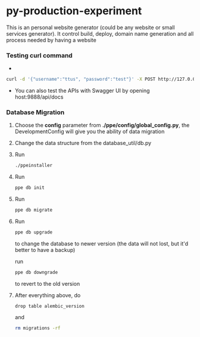 # py-production-experiment

This is an personal website generator (could be any website or small services generator). It control build, deploy, domain name generation and all process needed by having a website

### Testing curl command

* 

```bash
curl -d '{"username":"ttus", "password":"test"}' -X POST http://127.0.0.1:9888/login
```
* You can also test the APIs with Swagger UI by opening host:9888/api/docs

### Database Migration

1.  Choose the __config__ parameter from __./ppe/config/global_config.py__, the DevelopmentConfig will give you the ability of data migration

2. Change the data structure from the database_util/db.py

3. Run 

   ```bash
   ./ppeinstaller
   ```

4. Run

   ```bash
   ppe db init
   ```

4. Run 

   ```bash
   ppe db migrate
   ```

5. Run 

   ```bash
   ppe db upgrade
   ```

   to change the database to newer version (the data will not lost, but it'd better to have a backup)

   run 

   ```bash
   ppe db downgrade
   ```

   to revert to the old version

6. After everything above, do

   ```my
   drop table alembic_version
   ```

   and 

   ```bash
   rm migrations -rf
   ```

   